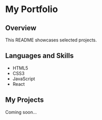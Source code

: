 # My Portfolio 
## Overview 
This README showcases selected projects. 
## Languages and Skills 
+ HTML5
+ CSS3
+ JavaScript 
+ React
## My Projects 
Coming soon... 
